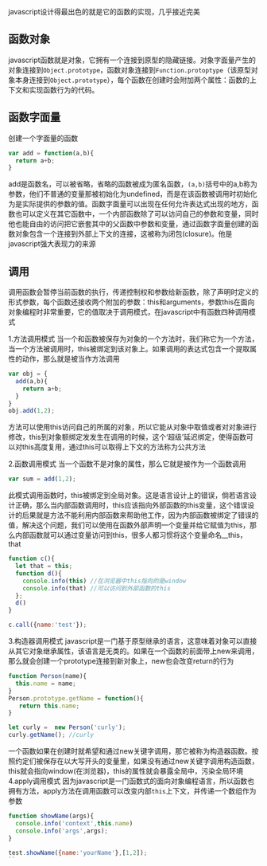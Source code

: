 javascript设计得最出色的就是它的函数的实现，几乎接近完美


## 函数对象
javascript函数就是对象，它拥有一个连接到原型的隐藏链接。对象字面量产生的对象连接到`Object.prototype`，函数对象连接到`Function.protoptype`（该原型对象本身连接到`Object.prototype`），每个函数在创建时会附加两个属性：函数的上下文和实现函数行为的代码。


## 函数字面量
创建一个字面量的函数
```js
var add = function(a,b){
  return a+b;
}

```
add是函数名，可以被省略，省略的函数被成为匿名函数，`(a,b)`括号中的a,b称为参数，他们不普通的变量那被初始化为undefined，而是在该函数被调用时初始化为是实际提供的参数的值。函数字面量可以出现在任何允许表达式出现的地方，函数也可以定义在其它函数中，一个内部函数除了可以访问自己的参数和变量，同时他也能自由的访问把它嵌套其中的父函数中参数和变量，通过函数字面量创建的函数对象包含一个连接到外部上下文的连接，这被称为闭包(closure)。他是javascript强大表现力的来源


## 调用
调用函数会暂停当前函数的执行，传递控制权和参数给新函数，除了声明时定义的形式参数，每个函数还接收两个附加的参数：this和arguments，参数this在面向对象编程时非常重要，它的值取决于调用模式，在javascript中有函数四种调用模式

1.方法调用模式
当一个和函数被保存为对象的一个方法时，我们称它为一个方法，当一个方法被调用时，this被绑定到该对象上。如果调用的表达式包含一个提取属性的动作，那么就是被当作方法调用
```js
var obj = {
  add(a,b){
    return a+b;
  }
}
obj.add(1,2);
```
方法可以使用this访问自己的所属的对象，所以它能从对象中取值或者对对象进行修改，this到对象额绑定发发生在调用的时候，这个‘超级’延迟绑定，使得函数可以对this高度复用，通过this可以取得上下文的方法称为公共方法

2.函数调用模式
当一个函数不是对象的属性，那么它就是被作为一个函数调用
```js
var sum = add(1,2);
```
此模式调用函数时，this被绑定到全局对象。这是语言设计上的错误，倘若语言设计正确，那么当内部函数调用时，this应该指向外部函数的this变量，这个错误设计的后果就是方法不能利用内部函数来帮助他工作，因为内部函数被绑定了错误的值，解决这个问题，我们可以使用在函数外部声明一个变量并给它赋值为this，那么内部函数就可以通过变量访问到this，很多人都习惯将这个变量命名__this，that
```js
function c(){
  let that = this;
  function d(){
    console.info(this) //在浏览器中this指向的是window
    console.info(that) //可以访问到外部函数的this
  };
  d()
}

c.call({name:'test'}); 
```
3.构造器调用模式
javascript是一门基于原型继承的语言，这意味着对象可以直接从其它对象继承属性，该语言是无类的。如果在一个函数的前面带上new来调用，那么就会创建一个prototype连接到新对象上，new也会改变return的行为
```js
function Person(name){
  this.name = name;
}
Person.prototype.getName = function(){
   return this.name;
}

let curly =  new Person('curly');
curly.getName(); //curly
```
一个函数如果在创建时就希望和通过new关键字调用，那它被称为构造器函数。按照约定们被保存在以大写开头的变量里，如果没有通过new关键字调用构造函数，this就会指向window(在浏览器)，this的属性就会暴露全局中，污染全局环境
4.apply调用模式
因为javascript是一门函数式的面向对象编程语言，所以函数也拥有方法，apply方法在调用函数可以改变内部`this`上下文，并传递一个数组作为参数
```js
function showName(args){
  console.info('context',this.name)
  console.info('args',args);
}

test.showName({name:'yourName'},[1,2]);
``




